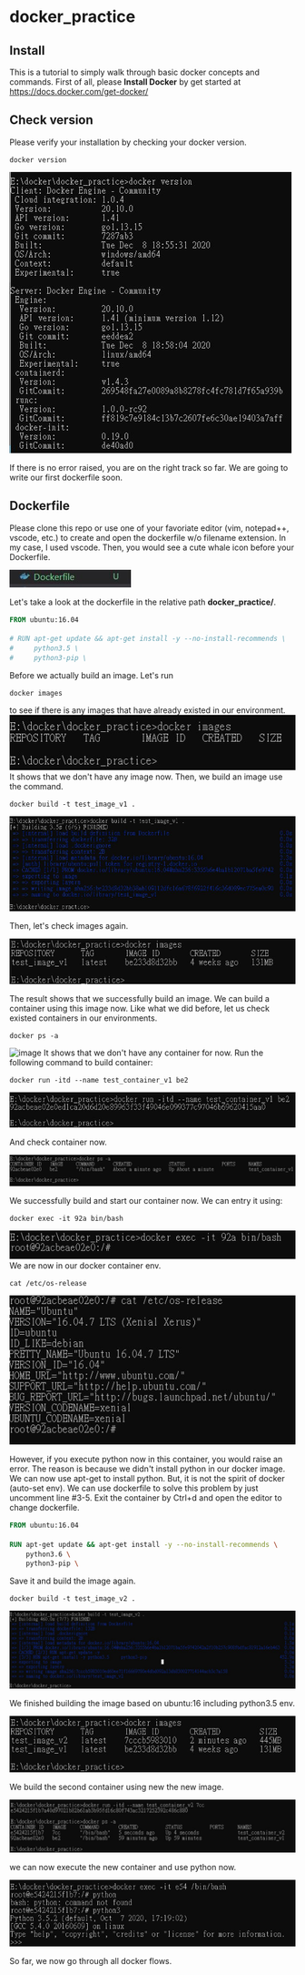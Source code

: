 # **docker_practice**

## **Install**
This is a tutorial to simply walk through basic docker concepts and commands. First of all, please **Install Docker** by get started at https://docs.docker.com/get-docker/

## **Check version**
Please verify your installation by checking your docker version.
```docker
docker version
```
![image](image/dockerversion.jpg)  

If there is no error raised, you are on the right track so far. We are going to write our first dockerfile soon.

## **Dockerfile**
Please clone this repo or use one of your favoriate editor (vim, notepad++, vscode, etc.) to create and open the dockerfile w/o filename extension. In my case, I used vscode. Then, you would see a cute whale icon before your Dockerfile.  

![image](/image/dockerfileicon.jpg)
  

Let's take a look at the dockerfile in the relative path **docker_practice/**.
```dockerfile
FROM ubuntu:16.04

# RUN apt-get update && apt-get install -y --no-install-recommends \
#     python3.5 \
#     python3-pip \
```

Before we actually build an image. Let's run 
```docker
docker images
```
to see if there is any images that have already existed in our environment.
![image](/image/dockerimages.jpg)
It shows that we don't have any image now. Then, we build an image use the command.  

```docker
docker build -t test_image_v1 .
```
![image](/image/dockerbuild.jpg)

Then, let's check images again.  

![image](/image/dockerimages_v2.jpg)

The result shows that we successfully build an image. We can build a container using this image now. Like what we did before, let us check existed containers in our environments.  

```
docker ps -a
```
![image](https://github.com/harry83017622/docker_practice/image/dockerps_a_v1.jpg)
It shows that we don't have any container for now. Run the following command to build container:  

```docker
docker run -itd --name test_container_v1 be2
```
![image](/image/dockerrun_v1.jpg)
  
And check container now.

![image](/image/dockerps_a_v2.jpg)

We successfully build and start our container now. We can entry it using:
```docker
docker exec -it 92a bin/bash
```
![image](/image/dockerexec_v1.jpg)
We are now in our docker container env. 

```linux
cat /etc/os-release
```
![image](/image/checkubuntuversion.jpg)

However, if you execute python now in this container, you would raise an error. The reason is because we didn't install python in our docker image. We can now use apt-get to install python. But, it is not the spirit of docker (auto-set env). We can use dockerfile to solve this problem by just uncomment line #3-5.
Exit the container by Ctrl+d and open the editor to change dockerfile.
```dockerfile
FROM ubuntu:16.04

RUN apt-get update && apt-get install -y --no-install-recommends \
    python3.6 \
    python3-pip \
```
Save it and build the image again.

```docker
docker build -t test_image_v2 .
```
![image](/image/dockerbuild_v2.jpg)

We finished building the image based on ubuntu:16 including python3.5 env.

![image](/image/dockerimages_v3.jpg)

We build the second container using new the new image.

![image](/image/dockerrun_v2.jpg)

we can now execute the new container and use python now.

![image](/image/dockerexec_v2.jpg)

So far, we now go through all docker flows.